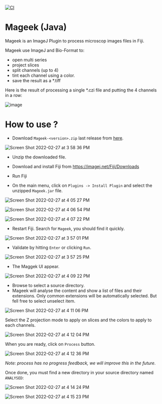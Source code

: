 [![CI](https://github.com/berdal84/Mageek-Java/actions/workflows/ci.yml/badge.svg)](https://github.com/berdal84/Mageek-Java/actions/workflows/ci.yml)

# Mageek (Java)

Mageek is an ImageJ Plugin to process microscop images files in Fiji.

Mageek use ImageJ and Bio-Format to:
- open multi series
- project slices
- split channels (up to 4)
- tint each channel using a color.
- save the result as a *.tiff

Here is the result of processing a single *.czi file and putting the 4 channels in a row:

![image](https://user-images.githubusercontent.com/942052/118412778-31b48680-b69c-11eb-9c92-3dac930e49ba.png)


# How to use ?

- Download `Mageek-<version>.zip` last release from [here](https://github.com/berdal84/Mageek-Java/releases/latest).

![Screen Shot 2022-02-27 at 3 58 36 PM](https://user-images.githubusercontent.com/942052/155899674-0f95e7df-c55f-47cf-92a1-e0a911a43448.png)

- Unzip the downloaded file.

- Download and install Fiji from https://imagej.net/Fiji/Downloads

- Run Fiji

- On the main menu, click on `Plugins -> Install Plugin` and select the unzipped `Mageek.jar` file.

![Screen Shot 2022-02-27 at 4 05 27 PM](https://user-images.githubusercontent.com/942052/155899936-2d0b487f-83ca-418f-958d-4d1586895f26.png)

![Screen Shot 2022-02-27 at 4 06 54 PM](https://user-images.githubusercontent.com/942052/155899968-aee88932-9e1d-4443-8505-cc356c034b34.png)

![Screen Shot 2022-02-27 at 4 07 22 PM](https://user-images.githubusercontent.com/942052/155899978-e34ee811-dbca-4695-a4e9-e5994225a79a.png)

- Restart Fiji. Search for `Mageek`, you should find it quickly.

![Screen Shot 2022-02-27 at 3 57 01 PM](https://user-images.githubusercontent.com/942052/155899613-81d87b95-91cc-48de-aaa9-789e15dfc3db.png)

- Validate by hitting `Enter` or clicking `Run`.

![Screen Shot 2022-02-27 at 3 57 25 PM](https://user-images.githubusercontent.com/942052/155899624-a8e56e6c-b535-4487-9f66-e11efbd02c56.png)

- The Maggek UI appear.

![Screen Shot 2022-02-27 at 4 09 22 PM](https://user-images.githubusercontent.com/942052/155900042-46b4dd68-a56a-4255-86e1-b973129901b1.png)

- Browse to select a source directory.
- Mageek will analyse the content and show a list of files and their extensions. Only common extensions will be automatically selected. But fell free to select unselect item.

![Screen Shot 2022-02-27 at 4 11 06 PM](https://user-images.githubusercontent.com/942052/155900095-827a3093-5fde-48f9-a6b9-3f7722ab1767.png)

Select the Z projection mode to apply on slices and the colors to apply to each channels.

![Screen Shot 2022-02-27 at 4 12 04 PM](https://user-images.githubusercontent.com/942052/155900130-db4da1e8-f291-44e3-9565-2932edb87e95.png)

When you are ready, click on `Process` button.

![Screen Shot 2022-02-27 at 4 12 36 PM](https://user-images.githubusercontent.com/942052/155900142-9a889832-f2b7-4025-aecd-7c742c15b708.png)

*Note: process has no progress feedback, we will improve this in the future.*

Once done, you must find a new directory in your source directory named `ANALYSED`:

![Screen Shot 2022-02-27 at 4 14 24 PM](https://user-images.githubusercontent.com/942052/155900195-0b4d24be-0ce9-46f7-9cfc-251765bed217.png)

![Screen Shot 2022-02-27 at 4 15 23 PM](https://user-images.githubusercontent.com/942052/155900213-f31e0918-8870-4cf1-9d72-aa332a35e709.png)

